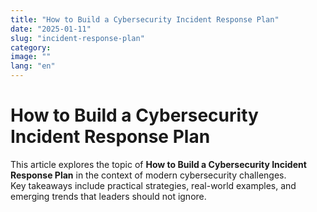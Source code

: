 ```yaml
---
title: "How to Build a Cybersecurity Incident Response Plan"
date: "2025-01-11"
slug: "incident-response-plan"
category:
image: ""
lang: "en"
---
```


# How to Build a Cybersecurity Incident Response Plan

This article explores the topic of **How to Build a Cybersecurity Incident Response Plan** in the context of modern cybersecurity challenges.  
Key takeaways include practical strategies, real-world examples, and emerging trends that leaders should not ignore.
